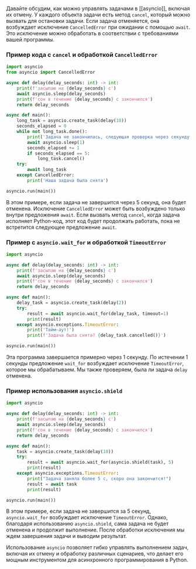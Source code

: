Давайте обсудим, как можно управлять задачами в [[asyncio]], включая их отмену. У каждого объекта задачи есть метод `cancel`, который можно вызвать для остановки задачи. Если задача отменяется, она возбуждает исключение `CancelledError` при ожидании с помощью `await`. Это исключение можно обработать в соответствии с требованиями вашей программы.

### Пример кода с `cancel` и обработкой `CancelledError`

```python
import asyncio
from asyncio import CancelledError

async def delay(delay_seconds: int) -> int:
    print(f'засыпаю на {delay_seconds} с')
    await asyncio.sleep(delay_seconds)
    print(f'сон в течение {delay_seconds} с закончился')
    return delay_seconds

async def main():
    long_task = asyncio.create_task(delay(10))
    seconds_elapsed = 0
    while not long_task.done():
        print('Задача не закончилась, следующая проверка через секунду.')
        await asyncio.sleep(1)
        seconds_elapsed += 1
        if seconds_elapsed == 5:
            long_task.cancel()
    try:
        await long_task
    except CancelledError:
        print('Наша задача была снята')

asyncio.run(main())
```

В этом примере, если задача не завершится через 5 секунд, она будет отменена. Исключение `CancelledError` может быть возбуждено только внутри предложения `await`. Если вызвать метод `cancel`, когда задача исполняет Python-код, этот код будет продолжать работать, пока не встретится следующее предложение `await`.

### Пример с `asyncio.wait_for` и обработкой `TimeoutError`

```python
import asyncio

async def delay(delay_seconds: int) -> int:
    print(f'засыпаю на {delay_seconds} с')
    await asyncio.sleep(delay_seconds)
    print(f'сон в течение {delay_seconds} с закончился')
    return delay_seconds

async def main():
    delay_task = asyncio.create_task(delay(2))
    try:
        result = await asyncio.wait_for(delay_task, timeout=1)
        print(result)
    except asyncio.exceptions.TimeoutError:
        print('Тайм-аут!')
        print(f'Задача была снята? {delay_task.cancelled()}')

asyncio.run(main())
```

Эта программа завершается примерно через 1 секунду. По истечении 1 секунды предложение `wait_for` возбуждает исключение `TimeoutError`, которое мы обрабатываем. Мы также проверяем, была ли задача `delay` отменена.

### Пример использования `asyncio.shield`

```python
import asyncio

async def delay(delay_seconds: int) -> int:
    print(f'засыпаю на {delay_seconds} с')
    await asyncio.sleep(delay_seconds)
    print(f'сон в течение {delay_seconds} с закончился')
    return delay_seconds

async def main():
    task = asyncio.create_task(delay(10))
    try:
        result = await asyncio.wait_for(asyncio.shield(task), 5)
        print(result)
    except asyncio.exceptions.TimeoutError:
        print("Задача заняла более 5 с, скоро она закончится!")
        result = await task
        print(result)

asyncio.run(main())
```

В этом примере, если задача не завершится за 5 секунд, `asyncio.wait_for` возбуждает исключение `TimeoutError`. Однако, благодаря использованию `asyncio.shield`, сама задача не будет отменена и продолжит выполнение. После обработки исключения мы ждем завершения задачи и выводим результат.

Использование `asyncio` позволяет гибко управлять выполнением задач, включая их отмену и обработку различных сценариев, что делает его мощным инструментом для асинхронного программирования в Python.